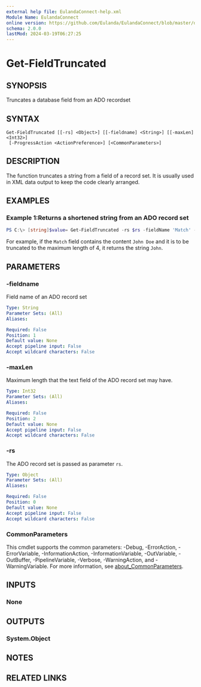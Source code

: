 ```yaml
---
external help file: EulandaConnect-help.xml
Module Name: EulandaConnect
online version: https://github.com/Eulanda/EulandaConnect/blob/master/docs/Get-FieldTruncated.md
schema: 2.0.0
lastMod: 2024-03-19T06:27:25
---
```


# Get-FieldTruncated

## SYNOPSIS
Truncates a database field from an ADO recordset

## SYNTAX

```
Get-FieldTruncated [[-rs] <Object>] [[-fieldname] <String>] [[-maxLen] <Int32>]
 [-ProgressAction <ActionPreference>] [<CommonParameters>]
```

## DESCRIPTION
The function truncates a string from a field of a record set. It is usually used in XML data output to keep the code clearly arranged.

## EXAMPLES

### Example 1:Returns a shortened string from an ADO record set
```powershell
PS C:\> [string]$value= Get-FieldTruncated -rs $rs -fieldName 'Match' -maxLen 4
```

For example, if the `Match` field contains the content `John Doe` and it is to be truncated to the maximum length of 4, it returns the string `John`.

## PARAMETERS

### -fieldname
Field name of an ADO record set

```yaml
Type: String
Parameter Sets: (All)
Aliases:

Required: False
Position: 1
Default value: None
Accept pipeline input: False
Accept wildcard characters: False
```

### -maxLen
Maximum length that the text field of the ADO record set may have.

```yaml
Type: Int32
Parameter Sets: (All)
Aliases:

Required: False
Position: 2
Default value: None
Accept pipeline input: False
Accept wildcard characters: False
```

### -rs
The ADO record set is passed as parameter `rs`.

```yaml
Type: Object
Parameter Sets: (All)
Aliases:

Required: False
Position: 0
Default value: None
Accept pipeline input: False
Accept wildcard characters: False
```


### CommonParameters
This cmdlet supports the common parameters: -Debug, -ErrorAction, -ErrorVariable, -InformationAction, -InformationVariable, -OutVariable, -OutBuffer, -PipelineVariable, -Verbose, -WarningAction, and -WarningVariable. For more information, see [about_CommonParameters](http://go.microsoft.com/fwlink/?LinkID=113216).

## INPUTS

### None

## OUTPUTS

### System.Object
## NOTES

## RELATED LINKS


